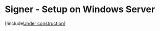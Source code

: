 ﻿# Signer - Setup on Windows Server

[!include[Under construction](../../../includes/under-construction.md)]
